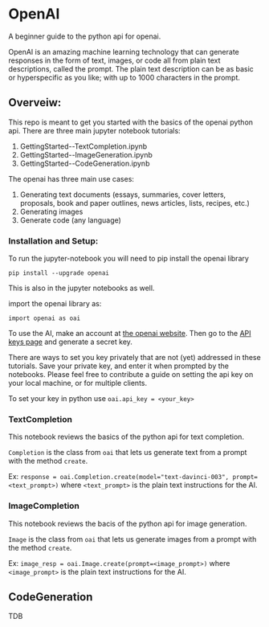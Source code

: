 # OpenAI
A beginner guide to the python api for openai.

OpenAI is an amazing machine learning technology that can generate responses in the form of text, images, or code all from plain text descriptions, called the prompt. The plain text description can be as basic or hyperspecific as you like; with up to 1000 characters in the prompt. 

## Overveiw:

This repo is meant to get you started with the basics of the openai python api. There are three main jupyter notebook tutorials:

1. GettingStarted--TextCompletion.ipynb
2. GettingStarted--ImageGeneration.ipynb
3. GettingStarted--CodeGeneration.ipynb


The openai has three main use cases:

1. Generating text documents (essays, summaries, cover letters, proposals, book and paper outlines, news articles, lists, recipes, etc.) 
2. Generating images
3. Generate code (any language)


### Installation and Setup:

To run the jupyter-notebook you will need to pip install the openai library

`pip install --upgrade openai`

This is also in the jupyter notebooks as well.

import the openai library as:

`import openai as oai`

To use the AI, make an account at [the openai website](https://beta.openai.com). Then go to the [API keys page](https://beta.openai.com/account/api-keys) and generate a secret key.

There are ways to set you key privately that are not (yet) addressed in these tutorials. Save your private key, and enter it when prompted by the notebooks.
Please feel free to contribute a guide on setting the api key on your local machine, or for multiple clients.

To set your key in python use `oai.api_key = <your_key>`



### TextCompletion

This notebook reviews the basics of the python api for text completion.

`Completion` is the class from `oai` that lets us generate text from a prompt with the method `create`.

Ex: `response = oai.Completion.create(model="text-davinci-003", prompt=<text_prompt>)` where `<text_prompt>` is the plain text instructions for the AI.


### ImageCompletion

This notebook reviews the bacis of the python api for image generation.

`Image` is the class from `oai` that lets us generate images from a prompt with the method `create`.


Ex: `image_resp = oai.Image.create(prompt=<image_prompt>)` where `<image_prompt>` is the plain text instructions for the AI.

## CodeGeneration

TDB

